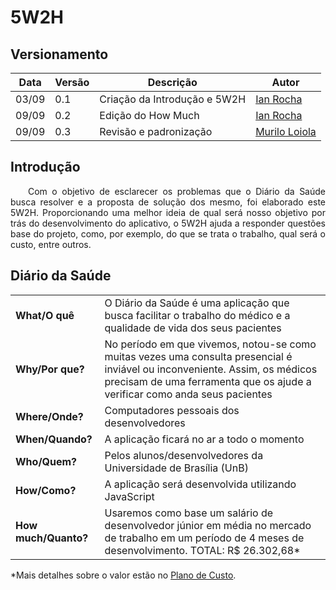# 5W2H

## Versionamento
| Data | Versão | Descrição | Autor |
| ----- | -------| -----------| -----|
| 03/09 | 0.1 | Criação da Introdução e 5W2H | [Ian Rocha](https://github.com/IanPSRocha) |
| 09/09 | 0.2 | Edição do How Much | [Ian Rocha](https://github.com/IanPSRocha) |
| 09/09 | 0.3 | Revisão e padronização | [Murilo Loiola](https://github.com/murilo-dan) |

## Introdução

<p align="justify">&emsp;&emsp;Com o objetivo de esclarecer os problemas que o Diário da Saúde busca resolver e a proposta de solução dos mesmo, foi elaborado este 5W2H. Proporcionando uma melhor ideia de qual será nosso objetivo por trás do desenvolvimento do aplicativo, o 5W2H ajuda a responder questões base do projeto, como, por exemplo, do que se trata o trabalho, qual será o custo, entre outros.</p>

## Diário da Saúde

|  |  |
|--|--|
| **What/O quê** | O Diário da Saúde é uma aplicação que busca facilitar o trabalho do médico e a qualidade de vida dos seus pacientes |
| **Why/Por que?** | No período em que vivemos, notou-se como muitas vezes uma consulta presencial é inviável ou inconveniente. Assim, os médicos precisam de uma ferramenta que os ajude a verificar como anda seus pacientes |
| **Where/Onde?** | Computadores pessoais dos desenvolvedores |
| **When/Quando?** | A aplicação ficará no ar a todo o momento |
| **Who/Quem?** | Pelos alunos/desenvolvedores da Universidade de Brasília (UnB) |
| **How/Como?** | A aplicação será desenvolvida utilizando JavaScript |
| **How much/Quanto?** | Usaremos como base um salário de desenvolvedor júnior em média no mercado de trabalho em um período de 4 meses de desenvolvimento. TOTAL: R$ 26.302,68* |

*Mais detalhes sobre o valor estão no [Plano de Custo](https://unbarqdsw.github.io/2020.1_G5_Diario_da_Saude/plano_custo/).
